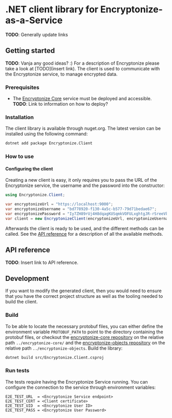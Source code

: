 # .NET client library for Encryptonize-as-a-Service

**TODO**: Generally update links

## Getting started

**TODO**: Vanja any good ideas? :)
For a description of Encryptonize please take a look at [TODO](insert link).
The client is used to communicate with the Encryptonize service, to manage encrypted data.

### Prerequisites

- The [Encryptonize Core](https://github.com/cyber-crypt-com/encryptonize-core) service must be deployed and accessible. **TODO**: Link to information on how to deploy?

### Installation

The client library is available through nuget.org. The latest version can be installed using the following command:

```bash
dotnet add package Encryptonize.Client
```

### How to use

#### Configuring the client

Creating a new client is easy, it only requires you to pass the URL of the Encryptonize service, the username and the password into the constructor:

```csharp
using Encryptonize.Client;

var encryptonizeUrl = "https://localhost:9000";
var encryptonizeUsername = "bd778920-f130-4a5c-b577-79d71bedae67";
var encryptonizePassword = "Iy7ZH89rUj4H8dqagKUSqmkVOFULxghtgJR-rSreeVk";
var client = new EncryptonizeClient(encryptonizeUrl, encryptonizeUsername, encryptonizePassword);
```

Afterwards the client is ready to be used, and the different methods can be called. See the [API reference](#api-reference) for a description of all the available methods.

## API reference

**TODO**: Insert link to API reference.

## Development

If you want to modify the generated client, then you would need to ensure that you have the correct project structure as well as the tooling needed to build the client.

### Build

To be able to locate the necessary protobuf files, you can either define the environment variable `PROTOBUF_PATH` to point to the directory containing the protobuf files, or checkout the [encryptonize-core repository](https://github.com/cyber-crypt-com/encryptonize-core) on the relative path `../encryptonize-core/` and the [encryptonize-objects repository](https://github.com/cyber-crypt-com/encryptonize-objects) on the relative path `../encryptonize-objects`.
Build the library:

```bash
dotnet build src/Encryptonize.Client.csproj
```

### Run tests

The tests require having the Encryptonize Service running. You can configure the connection to the service through environment variables:

```text
E2E_TEST_URL  = <Encryptonize Service endpoint>
E2E_TEST_CERT = <Client certificate>
E2E_TEST_UID  = <Encryptonize User ID>
E2E_TEST_PASS = <Encryptonize User Password>
```
